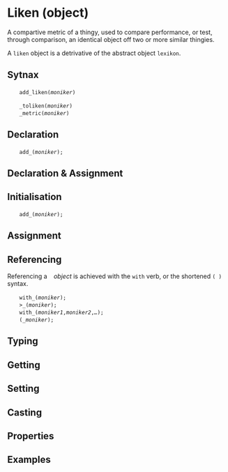 # Liken (object)
A compartive metric of a thingy, used to compare performance, or test, through comparison, an identical object off two or more similar thingies.

A `liken` object is a detrivative of the abstract object `lexikon`.

## Sytnax
 

&nbsp;&nbsp;&nbsp;&nbsp;&nbsp;&nbsp; `add_liken(`*`moniker`*`)`<br>


&nbsp;&nbsp;&nbsp;&nbsp;&nbsp;&nbsp; `_toliken(`*`moniker`*`)`<br>
&nbsp;&nbsp;&nbsp;&nbsp;&nbsp;&nbsp; `_metric(`*`moniker`*`)`<br>


<a name="declare"></a>
## Declaration

&nbsp;&nbsp;&nbsp;&nbsp;&nbsp;&nbsp; `add_(`*`moniker`*`);`<br>

<a name="declare_assign"></a>
## Declaration & Assignment

<a name="initial"></a>
## Initialisation

&nbsp;&nbsp;&nbsp;&nbsp;&nbsp;&nbsp; `add_(`*`moniker`*`);`<br>

<a name="assign"></a>
## Assignment

<a name="reference"></a>
## Referencing
Referencing a ` ` *object* is achieved with the `with` verb, or the shortened `(`*` `*`)` syntax. 

&nbsp;&nbsp;&nbsp;&nbsp;&nbsp;&nbsp; `with_(`*`moniker`*`);`<br>
&nbsp;&nbsp;&nbsp;&nbsp;&nbsp;&nbsp; `>_(`*`moniker`*`);`<br>
&nbsp;&nbsp;&nbsp;&nbsp;&nbsp;&nbsp; `with_(`*`moniker1`*`,`*`moniker2`*`,`*`…`*`);`<br>
&nbsp;&nbsp;&nbsp;&nbsp;&nbsp;&nbsp; `(`*`_moniker`*`);`

<a name="type"></a>
## Typing

<a name="get"></a>
## Getting

<a name="set"></a>
## Setting

<a name="cast"></a>
## Casting

<a name="properties"></a>
## Properties

<a name="example"></a>
## Examples